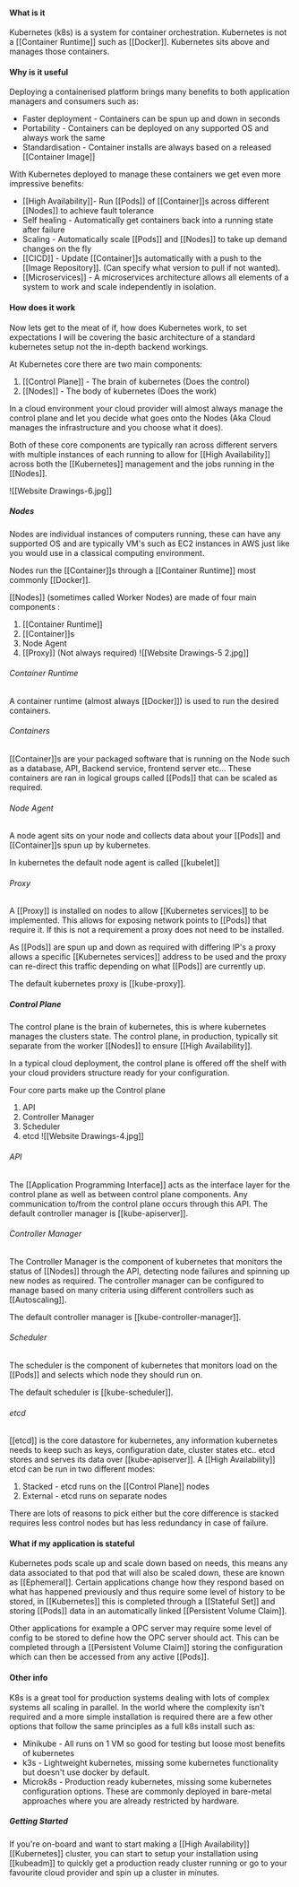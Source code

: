 #### What is it
Kubernetes (k8s) is a system for container orchestration. Kubernetes is not a [[Container Runtime]] such as [[Docker]]. Kubernetes sits above and manages those containers.


#### Why is it useful
Deploying a containerised platform brings many benefits to both application managers and consumers such as:
- Faster deployment - Containers can be spun up and down in seconds
- Portability - Containers can be deployed on any supported OS and always work the same
- Standardisation - Container installs are always based on a released [[Container Image]]

With Kubernetes deployed to manage these containers we get even more impressive benefits:
- [[High Availability]]- Run [[Pods]] of [[Container]]s across different [[Nodes]] to achieve fault tolerance 
- Self healing - Automatically get containers back into a running state after failure
- Scaling - Automatically scale [[Pods]] and [[Nodes]] to take up demand changes on the fly
- [[CICD]] - Update [[Container]]s automatically with a push to the [[Image Repository]]. (Can specify what version to pull if not wanted). 
-  [[Microservices]] - A microservices architecture allows all elements of a system to work and scale independently in isolation.
#### How does it work
Now lets get to the meat of if, how does Kubernetes work, to set expectations I will be covering the basic architecture of a standard kubernetes setup not the in-depth backend workings.

At Kubernetes core there are two main components:
1. [[Control Plane]] - The brain of kubernetes (Does the control)
2. [[Nodes]] - The body of kubernetes (Does the work)

In a cloud environment your cloud provider will almost always manage the control plane and let you decide what goes onto the Nodes (Aka Cloud manages the infrastructure and you choose what it does). 

Both of these core components are typically ran across different servers with multiple instances of each running to allow for [[High Availability]] across both the [[Kubernetes]] management and the jobs running in the [[Nodes]].

![[Website Drawings-6.jpg]]

##### Nodes
Nodes are individual instances of computers running, these can have any supported OS and are typically VM's such as EC2 instances in AWS just like you would use in a classical computing environment.

Nodes run the [[Container]]s through a [[Container Runtime]] most commonly [[Docker]].

[[Nodes]] (sometimes called Worker Nodes) are made of four main components :
1. [[Container Runtime]]
2. [[Container]]s
3. Node Agent
4. [[Proxy]] (Not always required) 
![[Website Drawings-5 2.jpg]]

###### Container Runtime
A container runtime (almost always [[Docker]]) is used to run the desired containers.
###### Containers
[[Container]]s are your packaged software that is running on the Node such as a database, API, Backend service, frontend server etc...
These containers are ran in logical groups called [[Pods]] that can be scaled as required.
###### Node Agent
A node agent sits on your node and collects data about your [[Pods]] and [[Container]]s spun up by kubernetes.

In kubernetes the default node agent is called [[kubelet]]
###### Proxy
A [[Proxy]] is installed on nodes to allow [[Kubernetes services]] to be implemented. This allows for exposing network points to [[Pods]] that require it.
If this is not a requirement a proxy does not need to be installed.

As [[Pods]] are spun up and down as required with differing IP's a proxy allows a specific [[Kubernetes services]] address to be used and the proxy can re-direct this traffic depending on what [[Pods]] are currently up.

The default kubernetes proxy is [[kube-proxy]].

##### Control Plane
The control plane is the brain of kubernetes, this is where kubernetes manages the clusters state. The control plane, in production, typically sit separate from the worker [[Nodes]] to ensure [[High Availability]].

In a typical cloud deployment, the control plane is offered off the shelf with your cloud providers structure ready for your configuration.

Four core parts make up the Control plane
1. API
2. Controller Manager
3. Scheduler
4. etcd
![[Website Drawings-4.jpg]]
###### API
The [[Application Programming Interface]] acts as the interface layer for the control plane as well as between control plane components. Any communication to/from the control plane occurs through this API.
The default controller manager is [[kube-apiserver]].
###### Controller Manager
The Controller Manager is the component of kubernetes that monitors the status of [[Nodes]] through the API, detecting node failures and spinning up new nodes as required.
The controller manager can be configured to manage based on many criteria using different controllers such as [[Autoscaling]].

The default controller manager is [[kube-controller-manager]].
###### Scheduler
The scheduler is the component of kubernetes that monitors load on the [[Pods]] and selects which node they should run on.

The default scheduler is [[kube-scheduler]].
###### etcd
[[etcd]] is the core datastore for kubernetes, any information kubernetes needs to keep such as keys, configuration date, cluster states etc.. 
etcd stores and serves its data over [[kube-apiserver]].
A [[High Availability]] etcd can be run in two different modes:
1. Stacked - etcd runs on the [[Control Plane]] nodes
2. External - etcd runs on separate nodes

There are lots of reasons to pick either but the core difference is stacked requires less control nodes but has less redundancy in case of failure.


#### What if my application is stateful
Kubernetes pods scale up and scale down based on needs, this means any data associated to that pod that will also be scaled down, these are known as [[Ephemeral]]. Certain applications change how they respond based on what has happened previously and thus require some level of history to be stored, in [[Kubernetes]] this is completed through a [[Stateful Set]] and storing [[Pods]] data in an automatically linked [[Persistent Volume Claim]].

Other applications for example a OPC server may require some level of config to be stored to define how the OPC server should act. This can be completed through a [[Persistent Volume Claim]] storing the configuration which can then be accessed from any active [[Pods]]. 

#### Other info
K8s is a great tool for production systems dealing with lots of complex systems all scaling in parallel. In the world where the complexity isn't required and a more simple installation is required there are a few other options that follow the same principles as a full k8s install such as:
- Minikube - All runs on 1 VM so good for testing but loose most benefits of kubernetes
- k3s - Lightweight kubernetes, missing some kubernetes functionality but doesn't use docker by default.
- Microk8s - Production ready kubernetes, missing some kubernetes configuration options.
These are commonly deployed in bare-metal approaches where you are already restricted by hardware.

##### Getting Started
If you're on-board and want to start making a [[High Availability]] [[Kubernetes]] cluster, you can start to setup your installation using [[kubeadm]] to quickly get a production ready cluster running or go to your favourite cloud provider and spin up a cluster in minutes.

